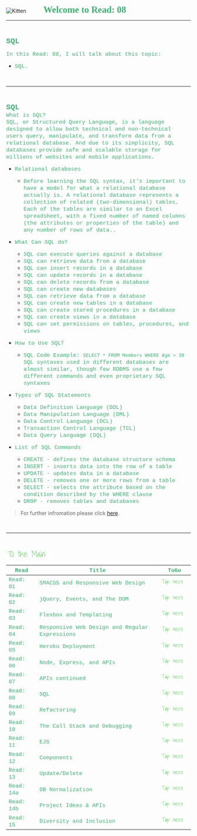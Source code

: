 <img src="https://asac.ltuc.com/wp-content/themes/asac/images/logo.png" alt="Kitten"
	title="LTUC-Abdul Aziz Al Ghurair School of Advanced Computing" width="200" />  &nbsp;&nbsp;&nbsp;&nbsp;&nbsp;&nbsp;&nbsp;&nbsp;&nbsp;&nbsp; <span style="font-family:Papyrus; font-size:25px;color:rgb(60, 179, 113)">**Welcome to Read: 08**</span>

---
<br>

<span style="font-family:Courier New; font-size:20px;color:rgb(60, 179, 113)"> **SQL** </span>


<span style="font-family:Courier New; font-size:15px;color:rgb(60, 179, 113)">In this Read: 08, I will talk about this topic: 
</span>
- <span style="font-family:Courier New; font-size:15px;color:rgb(60, 179, 113)">SQL.
<br>

---
<br>

<span style="font-family:Courier New; font-size:20px;color:rgb(60, 179, 113)">**SQL** </span><br>
<span style="font-family:Courier New; font-size:15px;color:rgb(60, 179, 113)">What is SQL?<br>
SQL, or Structured Query Language, is a language designed to allow both technical and non-technical users query, manipulate, and transform data from a relational database. And due to its simplicity, SQL databases provide safe and scalable storage for millions of websites and mobile applications.<br>
</span> 

- <span style="font-family:Courier New; font-size:15px;color:rgb(60, 179, 113)">Relational databases</span><br>


    - <span style="font-family:Courier New; font-size:15px;color:rgb(60, 179, 113)">Before learning the SQL syntax, it's important to have a model for what a relational database actually is. A relational database represents a collection of related (two-dimensional) tables. Each of the tables are similar to an Excel spreadsheet, with a fixed number of named columns (the attributes or properties of the table) and any number of rows of data..</span><br>

- <span style="font-family:Courier New; font-size:15px;color:rgb(60, 179, 113)">What Can SQL do?</span><br>

    - <span style="font-family:Courier New; font-size:15px;color:rgb(60, 179, 113)">SQL can execute queries against a database</span><br>
    - <span style="font-family:Courier New; font-size:15px;color:rgb(60, 179, 113)">SQL can retrieve data from a database</span><br>
    - <span style="font-family:Courier New; font-size:15px;color:rgb(60, 179, 113)">SQL can insert records in a database</span><br>
    - <span style="font-family:Courier New; font-size:15px;color:rgb(60, 179, 113)">SQL can update records in a database</span><br>
    - <span style="font-family:Courier New; font-size:15px;color:rgb(60, 179, 113)">SQL can delete records from a database</span><br>
    - <span style="font-family:Courier New; font-size:15px;color:rgb(60, 179, 113)">SQL can create new databases</span><br>
    - <span style="font-family:Courier New; font-size:15px;color:rgb(60, 179, 113)">SQL can retrieve data from a database</span><br>
    - <span style="font-family:Courier New; font-size:15px;color:rgb(60, 179, 113)">SQL can create new tables in a database</span><br>
    - <span style="font-family:Courier New; font-size:15px;color:rgb(60, 179, 113)">SQL can create stored procedures in a database</span><br>
    - <span style="font-family:Courier New; font-size:15px;color:rgb(60, 179, 113)">SQL can create views in a database</span><br>
    - <span style="font-family:Courier New; font-size:15px;color:rgb(60, 179, 113)">SQL can set permissions on tables, procedures, and views</span><br>



- <span style="font-family:Courier New; font-size:15px;color:rgb(60, 179, 113)">How to Use SQL؟</span><br>

    - <span style="font-family:Courier New; font-size:15px;color:rgb(60, 179, 113)">SQL Code Example:
    `SELECT * FROM Members WHERE Age > 30`
    SQL syntaxes used in different databases are almost similar, though few RDBMS use a few different commands and even proprietary SQL syntaxes</span><br>

- <span style="font-family:Courier New; font-size:15px;color:rgb(60, 179, 113)">Types of SQL Statements</span><br>

    - <span style="font-family:Courier New; font-size:15px;color:rgb(60, 179, 113)">Data Definition Language (DDL)</span><br>
    - <span style="font-family:Courier New; font-size:15px;color:rgb(60, 179, 113)">Data Manipulation Language (DML)</span><br>
    - <span style="font-family:Courier New; font-size:15px;color:rgb(60, 179, 113)">Data Control Language (DCL)</span><br>
    - <span style="font-family:Courier New; font-size:15px;color:rgb(60, 179, 113)">Transaction Control Language (TCL)</span><br>
    - <span style="font-family:Courier New; font-size:15px;color:rgb(60, 179, 113)">Data Query Language (DQL)</span><br>

- <span style="font-family:Courier New; font-size:15px;color:rgb(60, 179, 113)">List of SQL Commands</span><br>

    - <span style="font-family:Courier New; font-size:15px;color:rgb(60, 179, 113)">CREATE - defines the database structure schema</span><br>
    - <span style="font-family:Courier New; font-size:15px;color:rgb(60, 179, 113)">INSERT - inserts data into the row of a table</span><br>
    - <span style="font-family:Courier New; font-size:15px;color:rgb(60, 179, 113)">UPDATE - updates data in a database</span><br>
    - <span style="font-family:Courier New; font-size:15px;color:rgb(60, 179, 113)">DELETE - removes one or more rows from a table</span><br>
    - <span style="font-family:Courier New; font-size:15px;color:rgb(60, 179, 113)">SELECT - selects the attribute based on the condition described by the WHERE clause</span><br>
    - <span style="font-family:Courier New; font-size:15px;color:rgb(60, 179, 113)">DROP - removes tables and databases</span><br>





> For further infromation please click [here](https://sqlbolt.com/).

<br>

---
<br>

[<img src="assets/main.gif">](README)
<br>

| <span style="font-family:Courier New; font-size:15px;color:rgb(60, 179, 113)"> **Read** </span> |  <span style="font-family:Courier New; font-size:15px;color:rgb(60, 179, 113)"> **Title** </span>  |   <span style="font-family:Courier New; font-size:15px;color:rgb(60, 179, 113)"> **ToGo** </span>  |
| ----------- | ----------- | ----------- |
| <span style="font-family:Courier New; font-size:15px;color:rgb(60, 179, 113)"> Read: 01 </span>      | <span style="font-family:Courier New; font-size:15px;color:rgb(60, 179, 113)"> SMACSS and Responsive Web Design </span>       |[<img src="assets/taphere.gif">](class-01)|
| <span style="font-family:Courier New; font-size:15px;color:rgb(60, 179, 113)"> Read: 02 </span>      | <span style="font-family:Courier New; font-size:15px;color:rgb(60, 179, 113)"> jQuery, Events, and The DOM </span>       |[<img src="assets/taphere.gif">](class-02)|
| <span style="font-family:Courier New; font-size:15px;color:rgb(60, 179, 113)"> Read: 03 </span>      | <span style="font-family:Courier New; font-size:15px;color:rgb(60, 179, 113)"> Flexbox and Templating </span>       |[<img src="assets/taphere.gif">](class-03)|
| <span style="font-family:Courier New; font-size:15px;color:rgb(60, 179, 113)"> Read: 04 </span>      | <span style="font-family:Courier New; font-size:15px;color:rgb(60, 179, 113)"> Responsive Web Design and Regular Expressions </span>       |[<img src="assets/taphere.gif">](class-04)|
| <span style="font-family:Courier New; font-size:15px;color:rgb(60, 179, 113)"> Read: 05 </span>      | <span style="font-family:Courier New; font-size:15px;color:rgb(60, 179, 113)"> Heroku Deployment </span>       |[<img src="assets/taphere.gif">](class-05)|
| <span style="font-family:Courier New; font-size:15px;color:rgb(60, 179, 113)"> Read: 06 </span>      | <span style="font-family:Courier New; font-size:15px;color:rgb(60, 179, 113)"> Node, Express, and APIs </span>       |[<img src="assets/taphere.gif">](class-06)|
| <span style="font-family:Courier New; font-size:15px;color:rgb(60, 179, 113)"> Read: 07 </span>      | <span style="font-family:Courier New; font-size:15px;color:rgb(60, 179, 113)"> APIs continued </span>       |[<img src="assets/taphere.gif">](class-07)|
| <span style="font-family:Courier New; font-size:15px;color:rgb(60, 179, 113)"> Read: 08 </span>      | <span style="font-family:Courier New; font-size:15px;color:rgb(60, 179, 113)"> SQL </span>       |[<img src="assets/taphere.gif">](class-08)|
| <span style="font-family:Courier New; font-size:15px;color:rgb(60, 179, 113)"> Read: 09 </span>      | <span style="font-family:Courier New; font-size:15px;color:rgb(60, 179, 113)"> Refactoring </span>       |[<img src="assets/taphere.gif">](class-09)|
| <span style="font-family:Courier New; font-size:15px;color:rgb(60, 179, 113)"> Read: 10 </span>      | <span style="font-family:Courier New; font-size:15px;color:rgb(60, 179, 113)"> The Call Stack and Debugging </span>       |[<img src="assets/taphere.gif">](class-10)|
| <span style="font-family:Courier New; font-size:15px;color:rgb(60, 179, 113)"> Read: 11 </span>      | <span style="font-family:Courier New; font-size:15px;color:rgb(60, 179, 113)"> EJS </span>       |[<img src="assets/taphere.gif">](class-11)|
| <span style="font-family:Courier New; font-size:15px;color:rgb(60, 179, 113)"> Read: 12 </span>      | <span style="font-family:Courier New; font-size:15px;color:rgb(60, 179, 113)"> Components </span>       |[<img src="assets/taphere.gif">](class-12f)|
| <span style="font-family:Courier New; font-size:15px;color:rgb(60, 179, 113)"> Read: 13 </span>      | <span style="font-family:Courier New; font-size:15px;color:rgb(60, 179, 113)"> Update/Delete </span>       |[<img src="assets/taphere.gif">](class-13)|
| <span style="font-family:Courier New; font-size:15px;color:rgb(60, 179, 113)"> Read: 14a </span>      | <span style="font-family:Courier New; font-size:15px;color:rgb(60, 179, 113)"> DB Normalization </span>       |[<img src="assets/taphere.gif">](class-14a)|
| <span style="font-family:Courier New; font-size:15px;color:rgb(60, 179, 113)"> Read: 14b </span>      | <span style="font-family:Courier New; font-size:15px;color:rgb(60, 179, 113)"> Project Ideas & APIs </span>       |[<img src="assets/taphere.gif">](class-14b)|
| <span style="font-family:Courier New; font-size:15px;color:rgb(60, 179, 113)"> Read: 15 </span>      | <span style="font-family:Courier New; font-size:15px;color:rgb(60, 179, 113)"> Diversity and Inclusion </span>       |[<img src="assets/taphere.gif">](class-14b)|




